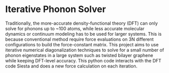 # Iterative Phonon Solver
Traditionally, the more-accurate density-functional theory (DFT) can only solve for phonons up to ~100 atoms, while less accurate molecular dynamics or continuum modeling has to be used for larger systems. This is because conventional method require force evaluations on 3N different configurations to build the force-constant matrix. This project aims to use iterative numerical diagonalization techniques to solve for a small number of phonon eigenstates in a large system such as twisted bilayer graphene while keeping DFT-level accuracy. This python code interacts with the DFT code Siesta and does a new force calculation on each iteration. 
